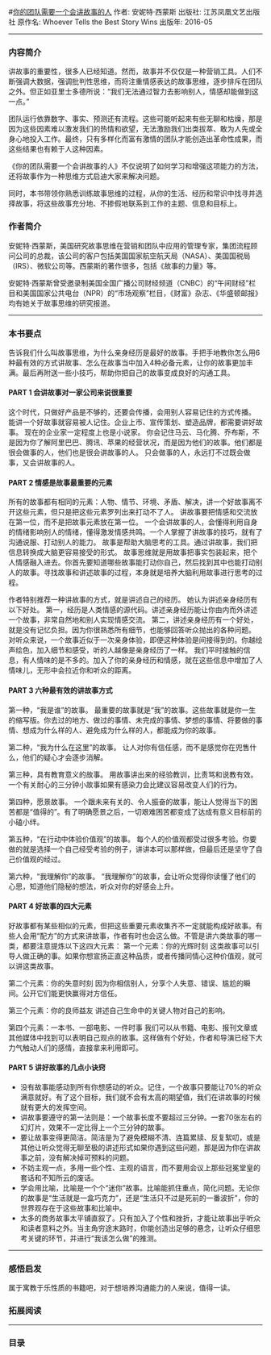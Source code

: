 #[你的团队需要一个会讲故事的人](https://)
作者: 安妮特·西蒙斯
出版社: 江苏凤凰文艺出版社
原作名: Whoever Tells the Best Story Wins
出版年: 2016-05
***
### 内容简介 
讲故事的重要性，很多人已经知道。然而，故事并不仅仅是一种营销工具。人们不断强调大数据，强调批判性思维，而将注重情感表达的故事思维，逐步排斥在团队之外。但正如亚里士多德所说：“我们无法通过智力去影响别人，情感却能做到这一点。”

团队运行依靠数字、事实、预测还有流程。这些可能听起来有些无聊和枯燥，那是因为这些因素难以激发我们的热情和欲望，无法激励我们出类拔萃、敢为人先或全身心地投入工作。最终，只有多样化而富有激情的团队才能创造出革命性成果，而这些结果也有赖于人这种因素。

《你的团队需要一个会讲故事的人》不仅说明了如何学习和增强这项能力的方法，还将故事作为一种思维方式启迪大家来解决问题。

同时，本书带领你熟悉训练故事思维的过程，从你的生活、经历和常识中找寻并选择故事，将这些故事充分地、不掺假地联系到工作的主题、信息和目标上。

### 作者简介 
安妮特·西蒙斯，美国研究故事思维在营销和团队中应用的管理专家，集团流程顾问公司的总裁，该公司的客户包括美国国家航空航天局（NASA）、美国国税局（IRS）、微软公司等。西蒙斯的著作很多，包括《故事的力量》等。

安妮特·西蒙斯曾受邀录制美国全国广播公司财经频道（CNBC）的“午间财经”栏目和美国国家公共电台（NPR）的“市场观察”栏目，《财富》杂志、《华盛顿邮报》均有她关于故事思维的研究报道。

***
### 本书要点
告诉我们什么叫故事思维，为什么亲身经历是最好的故事。手把手地教你怎么用6种最有效的方式讲故事、怎么在故事当中加入4种必备元素，让你的故事更加丰满。最后再附送一些小技巧，帮助你把自己的故事变成良好的沟通工具。

#### PART 1 会讲故事对一家公司来说很重要
这个时代，只做好产品是不够的，还要会传播，会用别人容易记住的方式传播。
能讲一个好故事就容易被人记住。企业上市、宣传策划、塑造品牌，都需要讲好故事。
现在的企业家一定程度上也是小说家。
你会记住马云、马化腾、乔布斯，不是因为你了解阿里巴巴、腾讯、苹果的经营状况，而是因为他们的故事。他们都是很会做事的人，他们也是很会讲故事的人。
只会做事的人，永远打不过既会做事，又会讲故事的人。

#### PART 2 情感是故事最重要的元素
所有的故事都有相同的元素：人物、情节、环境、矛盾、解决，讲一个好故事离不开这些元素，但只是把这些元素罗列出来打动不了人。
讲故事要把情感和交流放在第一位，而不是把故事元素放在第一位。
一个会讲故事的人，会懂得利用自身的情绪影响别人的情绪，懂得激发情感共鸣。一个人掌握了讲故事的技巧，就有了沟通说服、打动别人的能力。
故事是帮助大脑思考的工具。通过讲故事，我们把信息转换成大脑更容易接受的形式。
故事思维就是用故事把事实包装起来，把个人情感融入进去。你首先要知道哪些故事能打动你自己，然后找到其中也能打动别人的故事。寻找故事和讲述故事的过程，本身就是培养大脑利用故事进行思考的过程。

作者特别推荐一种讲故事的方式，就是讲述自己的经历。
她认为讲述亲身经历有以下好处。
第一，经历是人类情感的源代码。讲述亲身经历能让你由内而外讲述一个故事，非常自然地和别人实现情感交流。
第二，讲述亲身经历有一个好处，就是没有记忆负担。因为你很熟悉所有细节，也能够回答听众抛出的各种问题。
对听众来说，一个故事近似于一次亲身体验，即便这种体验是间接得到的。你越绘声绘色，加入细节和感受，听的人越像是亲身经历了一样。
我们平时接触的信息，有人情味的是不多的。加入了你的亲身经历和情感，就在这些信息中增加了人情味儿，无形中会拉近你和听众的距离。

#### PART 3 六种最有效的讲故事方式
第一种，“我是谁”的故事。
最重要的故事就是“我”的故事。这些故事就是你一生的缩写版。你去过的地方、做过的事情、未完成的事情、梦想的事情、将要做的事情、想成为什么样的人、避免成为什么样的人，都能成为你的故事。

第二种，“我为什么在这里”的故事。
让人对你有信任感，而不是感觉你在兜售什么，他们的疑心才会逐步消解。

第三种，具有教育意义的故事。
用故事讲出来的经验教训，比责骂和说教有效。
一个有关耐心的三分钟小故事如果有感染力会比建议容易改变人们的行为。

第四种，愿景故事。
一个跟未来有关的、令人振奋的故事，能让人觉得当下的困苦都是“值得的”。有了明确愿景之后，一切艰难困苦都变成了达成有意义目标前的小磕小绊。

第五种，“在行动中体验价值观”的故事。
每个人的价值观都受过很多考验。你要做的就是选择一个自己经受考验的例子，讲讲本可以那样做，但最后还是坚守了自己价值观的经过。

第六种，“我理解你”的故事。
“我理解你”的故事，会让听众觉得你读懂了他们的心思，知道他们隐秘的想法，听众对你的好感会上升。

#### PART 4 好故事的四大元素
好故事都有某些相似的元素，但把这些重要元素收集齐不一定就能构成好故事。有些人会用“配方”的方式来讲故事，作者有时也会这么做。不管是讲六类故事的哪一类，都要注意提炼以下这四大元素：
第一个元素：你的光辉时刻
这类故事可以引导人做正确的事。如果你想宣扬正直这种品质，或者传播同情心这种价值观，就可以讲这类故事。

第二个元素：你的失意时刻
因为你相信别人，分享个人失意、错误、尴尬的瞬间。公开它们能更快赢得对方信任。

第三个元素：你的良师益友
讲述自己生命中的关键人物对自己的影响。

第四个元素：一本书、一部电影、一件时事
我们可以从书籍、电影、报刊文章或其他媒体中找到可以表明自己观点的故事。这样做有个好处，作者和导演已经下大力气触动人们的感情，直接拿来利用即可。

#### PART 5 讲好故事的几点小诀窍
- 没有故事能感动到所有你想感动的听众。记住，一个故事只要能让70%的听众满意就好。有了这个目标，我们就不会有太高的期望值，我们在讲故事的时候就有更大的发挥空间。
- 讲故事要遵守的第一法则是：一个故事长度不要超过三分钟。一套70张左右的幻灯片，效果不一定比得上一个三分钟的故事。
- 要让故事变得更简洁。简洁是为了避免模糊不清、连篇累牍、反复絮叨，或是其他让听众觉得无聊至极的讲述形式如果你遇到这些问题，那是因为你在讲故事之前，没有解决掉可预料的问题。
- 不妨主观一点，多用一些个性、主观的语言，而不要用会议上那些冠冕堂皇的套话和不知所云的废话。
- 学会用比喻，比喻是一个个“迷你”故事。比喻能抓住重点，简化问题。无论你的故事是“生活就是一盒巧克力”，还是“生活只不过是死前的一番波折”，你的世界观存在于这些故事和比喻中。
- 太多的商务故事太平铺直叙了。只有加入了个性和挫折，才能让故事出乎听众和读者意料之外。当主角穷途末路时，你能创造出足够的悬念，让听众仔细思考关键的环节，并进行“我该怎么做”的推测。
***
### 感悟启发
属于寓教于乐性质的书籍吧，对于想培养沟通能力的人来说，值得一读。

### 拓展阅读
***
### 目录